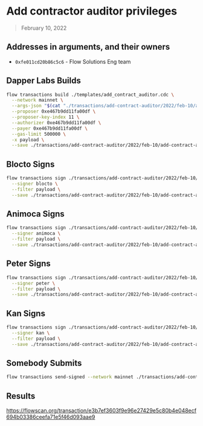 # Add contractor auditor privileges

> February 10, 2022

## Addresses in arguments, and their owners

- `0xfe011cd20b86c5c6` - Flow Solutions Eng team

## Dapper Labs Builds

```sh
flow transactions build ./templates/add_contract_auditor.cdc \
  --network mainnet \
  --args-json "$(cat "./transactions/add-contract-auditor/2022/feb-10/arguments.json")" \
  --proposer 0xe467b9dd11fa00df \
  --proposer-key-index 11 \
  --authorizer 0xe467b9dd11fa00df \
  --payer 0xe467b9dd11fa00df \
  --gas-limit 500000 \
  -x payload \
  --save ./transactions/add-contract-auditor/2022/feb-10/add-contract-auditor-feb-10-unsigned.rlp
```

## Blocto Signs

```sh
flow transactions sign ./transactions/add-contract-auditor/2022/feb-10/add-contract-auditor-feb-10-unsigned.rlp \
  --signer blocto \
  --filter payload \
  --save ./transactions/add-contract-auditor/2022/feb-10/add-contract-auditor-feb-10-sig-1.rlp
```

## Animoca Signs

```sh
flow transactions sign ./transactions/add-contract-auditor/2022/feb-10/add-contract-auditor-feb-10-sig-1.rlp \
  --signer animoca \
  --filter payload \
  --save ./transactions/add-contract-auditor/2022/feb-10/add-contract-auditor-feb-10-sig-2.rlp
```

## Peter Signs

```sh
flow transactions sign ./transactions/add-contract-auditor/2022/feb-10/add-contract-auditor-feb-10-sig-2.rlp \
  --signer peter \
  --filter payload \
  --save ./transactions/add-contract-auditor/2022/feb-10/add-contract-auditor-feb-10-sig-3.rlp
```

## Kan Signs

```sh
flow transactions sign ./transactions/add-contract-auditor/2022/feb-10/add-contract-auditor-feb-10-sig-3.rlp \
  --signer kan \
  --filter payload \
  --save ./transactions/add-contract-auditor/2022/feb-10/add-contract-auditor-feb-10-sig-complete.rlp
```


## Somebody Submits

```sh
flow transactions send-signed --network mainnet ./transactions/add-contract-auditor/2022/feb-10/add-contract-auditor-feb-10-sig-complete.rlp
```

## Results

https://flowscan.org/transaction/e3b7ef3603f9e96e27429e5c80b4e048ecf694b03386ceefa71e5f46d093aae9
